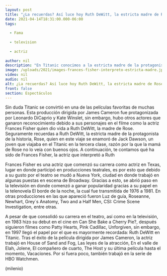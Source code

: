 ```yaml
---
layout: post
title: "¿La recuerdas? Así luce hoy Ruth DeWitt, la estricta madre de Rose de 'Titanic'"
date: 2021-04-14T18:31:00.000-06:00
tags:
  
  - Fama
  
  - television
  
  - actriz
  
author: nil
description: "En Titanic conocimos a la estricta madre de la protagonista, Ruth DeWitt, la cual interpretó la actriz Frances Fisher. Te contamos qué ha sido de ella tras la película. "
image: /uploads/2021/images-frances-fisher-interpreto-estricta-madre.jpg
video: nil
audio: nil
alt: ¿La recuerdas? Así luce hoy Ruth DeWitt, la estricta madre de Rose de 'Titanic'
front: false
section: Espectáculos
---
```


Sin duda Titanic se convirtió en una de las películas favoritas de muchas personas. Esta producción dirigida por James Cameron fue protagonizada por Leonardo DiCaprio y Kate Winslet, sin embargo, hubo otros actores que ganaron reconocimiento debido a sus personajes en el filme como la actriz Frances Fisher quien dio vida a Ruth DeWitt, la madre de Rose. Seguramente recuerdas a Ruth DeWitt, la estricta madre de la protagonista de la historia, Rose, quien en este viaje se enamoró de Jack Dawson, un joven que viajaba en el Titanic en la tercera clase, razón por la que la mamá de Rose no lo veía con buenos ojos. A continuación, te contamos qué ha sido de Frances Fisher, la actriz que interpretó a Ruth 

Frances Fisher es una actriz que comenzó su carrera como actriz en Texas, lugar en donde participó en producciones teatrales, es por esto que debido a su gusto por el teatro se mudó a Nueva York, ciudad en donde trabajó en algunas puestas en escena de Broadway. Gracias a esto, se abrió paso en la televisión en donde comenzó a ganar popularidad gracias a su papel en la telenovela El borde de la noche, la cual fue transmitida de 1976 a 1981. En otras producciones en las que apareció fueron Luz de guía, Roseanne, Newhart, Grey´s Anatomy, Two and a Half Men, CSI: Crime Scene Investigation, entre otras. 

A pesar de que consolidó su carrera en el teatro, así como en la televisión, en 1983 hizo su debut en el cine en Can She Bake a Cherry Pie?, después siguieron filmes como Patty Hearts, Pink Cadillac, Unforgiven, sin embargo, en 1997 llegó el papel por el que es mayormente recordada: Ruth DeWitt en Titanic. Tras el éxito de la película dirigida por James Cameron, la actriz trabajó en House of Sand and Fog, Las leyes de la atracción, En el valle de Elah, Jolene, El compañero de cuarto, The Host y su última película hasta el momento, Vacaciones. Por si fuera poco, también trabajó en la serie de HBO Watchmen. 

(milenio)